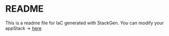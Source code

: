 # README
This is a readme file for IaC generated with StackGen.
You can modify your appStack -> [here](http://stage.dev.stackgen.com/appstacks/b68a740d-c30f-4e43-b10d-5a7d8486211d)
